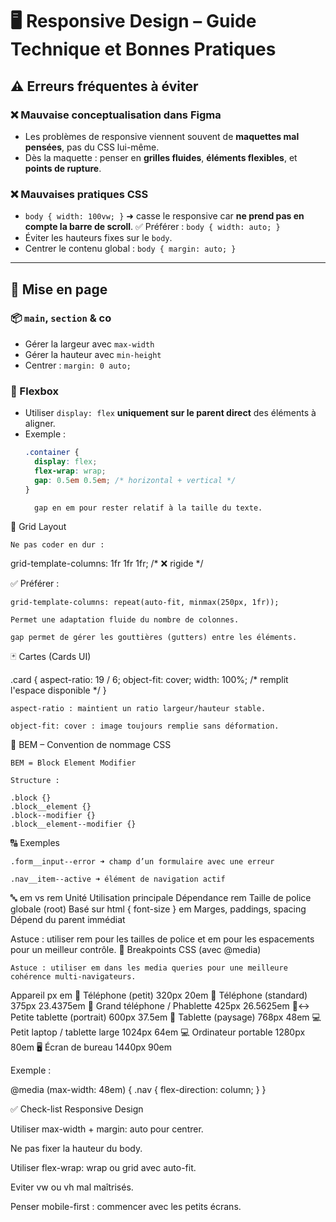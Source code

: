 # 🖥️ Responsive Design – Guide Technique et Bonnes Pratiques

## ⚠️ Erreurs fréquentes à éviter

### ❌ Mauvaise conceptualisation dans Figma
- Les problèmes de responsive viennent souvent de **maquettes mal pensées**, pas du CSS lui-même.
- Dès la maquette : penser en **grilles fluides**, **éléments flexibles**, et **points de rupture**.

### ❌ Mauvaises pratiques CSS
- `body { width: 100vw; }` ➜ casse le responsive car **ne prend pas en compte la barre de scroll**.
  ✅ Préférer : `body { width: auto; }`
- Éviter les hauteurs fixes sur le `body`.
- Centrer le contenu global : `body { margin: auto; }`

---

## 🧱 Mise en page

### 📦 `main`, `section` & co
- Gérer la largeur avec `max-width`
- Gérer la hauteur avec `min-height`
- Centrer : `margin: 0 auto;`

### 🔧 Flexbox
- Utiliser `display: flex` **uniquement sur le parent direct** des éléments à aligner.
- Exemple :
  ```css
  .container {
    display: flex;
    flex-wrap: wrap;
    gap: 0.5em 0.5em; /* horizontal + vertical */
  }

    gap en em pour rester relatif à la taille du texte.

🧩 Grid Layout

    Ne pas coder en dur :

grid-template-columns: 1fr 1fr 1fr; /* ❌ rigide */

✅ Préférer :

    grid-template-columns: repeat(auto-fit, minmax(250px, 1fr));

    Permet une adaptation fluide du nombre de colonnes.

    gap permet de gérer les gouttières (gutters) entre les éléments.

🃏 Cartes (Cards UI)

.card {
  aspect-ratio: 19 / 6;
  object-fit: cover;
  width: 100%; /* remplit l'espace disponible */
}

    aspect-ratio : maintient un ratio largeur/hauteur stable.

    object-fit: cover : image toujours remplie sans déformation.

📐 BEM – Convention de nommage CSS

    BEM = Block Element Modifier

    Structure :

    .block {}
    .block__element {}
    .block--modifier {}
    .block__element--modifier {}

🔠 Exemples

    .form__input--error ➜ champ d’un formulaire avec une erreur

    .nav__item--active ➜ élément de navigation actif

🔤 em vs rem
Unité	Utilisation principale	Dépendance
rem	Taille de police globale (root)	Basé sur html { font-size }
em	Marges, paddings, spacing	Dépend du parent immédiat

Astuce : utiliser rem pour les tailles de police et em pour les espacements pour un meilleur contrôle.
📱 Breakpoints CSS (avec @media)

    Astuce : utiliser em dans les media queries pour une meilleure cohérence multi-navigateurs.

Appareil	px	em
📱 Téléphone (petit)	320px	20em
📱 Téléphone (standard)	375px	23.4375em
📱 Grand téléphone / Phablette	425px	26.5625em
📱↔️ Petite tablette (portrait)	600px	37.5em
📲 Tablette (paysage)	768px	48em
💻 Petit laptop / tablette large	1024px	64em
💻 Ordinateur portable	1280px	80em
🖥️ Écran de bureau	1440px	90em

Exemple :

@media (max-width: 48em) {
  .nav {
    flex-direction: column;
  }
}

✅ Check-list Responsive Design

Utiliser max-width + margin: auto pour centrer.

Ne pas fixer la hauteur du body.

Utiliser flex-wrap: wrap ou grid avec auto-fit.

Eviter vw ou vh mal maîtrisés.

Penser mobile-first : commencer avec les petits écrans.